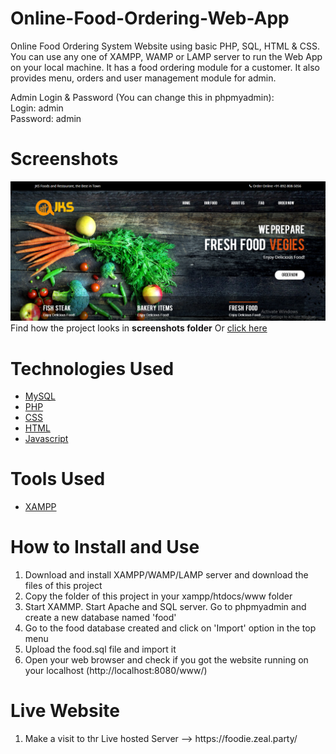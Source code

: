 # Online-Food-Ordering-Web-App
Online Food Ordering System Website using basic PHP, SQL, HTML & CSS. You can use any one of XAMPP, WAMP or LAMP server to run the Web App on your local machine. It has a food ordering module for a customer. It also provides menu, orders and user management module for admin.

Admin Login & Password (You can change this in phpmyadmin):<br/>
Login: admin <br>
Password: admin<br>

# Screenshots
<img src="https://github.com/Desingu24/Food-Delivery/blob/main/screenshots/99-banner.png">
Find how the project looks in <b>screenshots folder</b> Or <a href="https://github.com/Desingu24/Food-Delivery/tree/main/screenshots">click here</a>

# Technologies Used
<ul>
<a href="https://www.mysql.com/"><li>MySQL</a></li>
<a href="https://www.php.net/"><li>PHP</a></li>
<a href="https://www.w3.org/Style/CSS/Overview.en.html"><li>CSS</a></li>
<a href="https://www.w3.org/TR/html52/"><li>HTML</a></li>
<a href="https://www.javascript.com/"><li>Javascript</a></li>
</ul>

# Tools Used
<ul>
  <a href="https://www.apachefriends.org/"><li>XAMPP</a></li>
</ul>

# How to Install and Use
<ol>
<li>Download and install XAMPP/WAMP/LAMP server and download the files of this project</li>
<li>Copy the folder of this project in your xampp/htdocs/www folder</li>
<li>Start XAMMP. Start Apache and SQL server. Go to phpmyadmin and create a new database named 'food'</li>
<li>Go to the food database created and click on 'Import' option in the top menu</li>
<li>Upload the food.sql file and import it</li>
<li>Open your web browser and check if you got the website running on your localhost (http://localhost:8080/www/)</li>
</ol>

# Live Website
<ol>
<li>Make a visit to thr Live hosted Server --> https://foodie.zeal.party/<a href="https://foodie.zeal.party/">
</a></li>
</ol>
